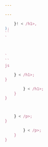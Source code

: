```yaml
---

---
```


















``` js
    }! < /h1>,
);
``
`  



`
``
js
```




``` js
    } < /h1>;
}
```


``` js
        } < /h1>;
    }
}
```





``` js
```




``` js
```


``` js
    } < /p>;
}
```


``` js
        } < /p>;
    }
}
```























